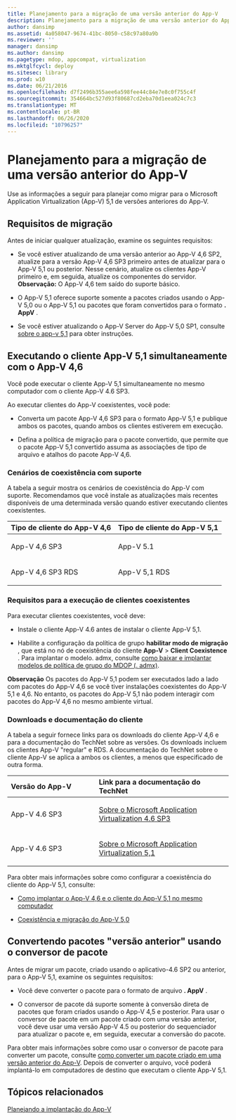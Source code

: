 ```yaml
---
title: Planejamento para a migração de uma versão anterior do App-V
description: Planejamento para a migração de uma versão anterior do App-V
author: dansimp
ms.assetid: 4a058047-9674-41bc-8050-c58c97a80a9b
ms.reviewer: ''
manager: dansimp
ms.author: dansimp
ms.pagetype: mdop, appcompat, virtualization
ms.mktglfcycl: deploy
ms.sitesec: library
ms.prod: w10
ms.date: 06/21/2016
ms.openlocfilehash: d7f2496b355aee6a598fee44c84e7e8c0f755c4f
ms.sourcegitcommit: 354664bc527d93f80687cd2eba70d1eea024c7c3
ms.translationtype: MT
ms.contentlocale: pt-BR
ms.lasthandoff: 06/26/2020
ms.locfileid: "10796257"
---
```

# Planejamento para a migração de uma versão anterior do App-V


Use as informações a seguir para planejar como migrar para o Microsoft Application Virtualization (App-V) 5,1 de versões anteriores do App-V.

## Requisitos de migração


Antes de iniciar qualquer atualização, examine os seguintes requisitos:

-   Se você estiver atualizando de uma versão anterior ao App-V 4,6 SP2, atualize para a versão App-V 4,6 SP3 primeiro antes de atualizar para o App-V 5,1 ou posterior. Nesse cenário, atualize os clientes App-V primeiro e, em seguida, atualize os componentes do servidor.
**Observação:** O App-V 4,6 tem saído do suporte básico.

-   O App-V 5,1 oferece suporte somente a pacotes criados usando o App-V 5,0 ou o App-V 5,1 ou pacotes que foram convertidos para o formato **. AppV** .

-   Se você estiver atualizando o App-V Server do App-V 5,0 SP1, consulte [sobre o app-v 5,1](about-app-v-51.md#bkmk-migrate-to-51) para obter instruções.

## Executando o cliente App-V 5,1 simultaneamente com o App-V 4,6


Você pode executar o cliente App-V 5,1 simultaneamente no mesmo computador com o cliente App-V 4.6 SP3.

Ao executar clientes do App-V coexistentes, você pode:

-   Converta um pacote App-V 4,6 SP3 para o formato App-V 5,1 e publique ambos os pacotes, quando ambos os clientes estiverem em execução.

-   Defina a política de migração para o pacote convertido, que permite que o pacote App-V 5,1 convertido assuma as associações de tipo de arquivo e atalhos do pacote App-V 4,6.

### Cenários de coexistência com suporte

A tabela a seguir mostra os cenários de coexistência do App-V com suporte. Recomendamos que você instale as atualizações mais recentes disponíveis de uma determinada versão quando estiver executando clientes coexistentes.

<table>
<colgroup>
<col width="50%" />
<col width="50%" />
</colgroup>
<thead>
<tr class="header">
<th align="left">Tipo de cliente do App-V 4,6</th>
<th align="left">Tipo de cliente do App-V 5,1</th>
</tr>
</thead>
<tbody>
<tr class="odd">
<td align="left"><p>App-V 4,6 SP3</p></td>
<td align="left"><p>App-V 5.1</p></td>
</tr>
<tr class="even">
<td align="left"><p>App-V 4,6 SP3 RDS</p></td>
<td align="left"><p>App-V 5,1 RDS</p></td>
</tr>
</tbody>
</table>

 

### Requisitos para a execução de clientes coexistentes

Para executar clientes coexistentes, você deve:

-   Instale o cliente App-V 4.6 antes de instalar o cliente App-V 5,1.

-   Habilite a configuração da política de grupo **habilitar modo de migração** , que está no nó de coexistência do cliente **App-V** &gt; **Client Coexistence** . Para implantar o modelo. admx, consulte [como baixar e implantar modelos de política de grupo do MDOP (. admx)](https://technet.microsoft.com/library/dn659707.aspx).

**Observação**  Os pacotes do App-V 5,1 podem ser executados lado a lado com pacotes do App-V 4,6 se você tiver instalações coexistentes do App-V 5,1 e 4,6. No entanto, os pacotes do App-V 5,1 não podem interagir com pacotes do App-V 4,6 no mesmo ambiente virtual.

 

### Downloads e documentação do cliente

A tabela a seguir fornece links para os downloads do cliente App-V 4,6 e para a documentação do TechNet sobre as versões. Os downloads incluem os clientes App-V "regular" e RDS. A documentação do TechNet sobre o cliente App-V se aplica a ambos os clientes, a menos que especificado de outra forma.

<table>
<colgroup>
<col width="33%" />
<col width="50%" />
</colgroup>
<thead>
<tr class="header">
<th align="left">Versão do App-V</th>
<th align="left">Link para a documentação do TechNet</th>
</tr>
</thead>
<tbody>
<tr class="odd">
<td align="left"><p>App-V 4.6 SP3</p></td>
<td align="left"><p><a href="https://technet.microsoft.com/library/dn511019.aspx" data-raw-source="[About Microsoft Application Virtualization 4.6 SP3](https://technet.microsoft.com/library/dn511019.aspx)">Sobre o Microsoft Application Virtualization 4.6 SP3</a></p></td>
</tr>
<tr class="even">
<td align="left"><p>App-V 4.6 SP3</p></td>
<td align="left"><p><a href="about-app-v-51.md" data-raw-source="[About Microsoft Application Virtualization 5.1](about-app-v-51.md)">Sobre o Microsoft Application Virtualization 5,1</a></p></td>
</tr>
</tbody>
</table>

 

Para obter mais informações sobre como configurar a coexistência do cliente do App-V 5,1, consulte:

-   [Como implantar o App-V 4,6 e o cliente do App-V 5,1 no mesmo computador](how-to-deploy-the-app-v-46-and-the-app-v--51-client-on-the-same-computer.md)

-   [Coexistência e migração do App-V 5,0](https://technet.microsoft.com/windows/jj835811.aspx)

## <a href="" id="converting--previous-version--packages-using-the-package-converter-"></a>Convertendo pacotes "versão anterior" usando o conversor de pacote


Antes de migrar um pacote, criado usando o aplicativo-4.6 SP2 ou anterior, para o App-V 5,1, examine os seguintes requisitos:

-   Você deve converter o pacote para o formato de arquivo **. AppV** .

-   O conversor de pacote dá suporte somente à conversão direta de pacotes que foram criados usando o App-V 4,5 e posterior. Para usar o conversor de pacote em um pacote criado com uma versão anterior, você deve usar uma versão App-V 4.5 ou posterior do sequenciador para atualizar o pacote e, em seguida, executar a conversão do pacote.

Para obter mais informações sobre como usar o conversor de pacote para converter um pacote, consulte [como converter um pacote criado em uma versão anterior do App-V](how-to-convert-a-package-created-in-a-previous-version-of-app-v51.md). Depois de converter o arquivo, você poderá implantá-lo em computadores de destino que executam o cliente App-V 5,1.






## Tópicos relacionados


[Planejando a implantação do App-V](planning-to-deploy-app-v51.md)

 

 






